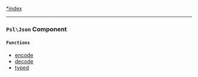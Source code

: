 <!--
    This markdown file was generated using `docs/documenter.php`.

    Any edits to it will likely be lost.
-->

[*index](./../README.md)

---

### `Psl\Json` Component

#### `Functions`

- [encode](./../../src/Psl/Json/encode.php#L27)
- [decode](./../../src/Psl/Json/decode.php#L24)
- [typed](./../../src/Psl/Json/typed.php#L22)


